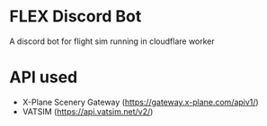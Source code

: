 # FLEX Discord Bot
A discord bot for flight sim running in cloudflare worker 

# API used
- X-Plane Scenery Gateway (https://gateway.x-plane.com/apiv1/)
- VATSIM (https://api.vatsim.net/v2/)
